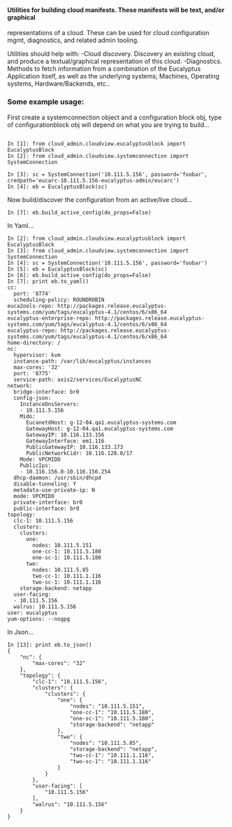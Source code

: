 
#### Utilities for building cloud manifests. These manifests will be text, and/or graphical
representations of a cloud.
These can be used for cloud configuration mgmt, diagnostics, and related admin tooling.

Utilities should help with:
-Cloud discovery. Discovery an existing cloud, and produce a textual/graphical representation of
 this cloud.
-Diagnostics. Methods to fetch information from a combination of the Eucalyptus Application itself,
 as well as the underlying systems; Machines, Operating systems, Hardware/Backends, etc..


### Some example usage:


First create a systemconnection object and a configuration block obj, type of configurationblock
obj will depend on what you are trying to build...
```

In [1]: from cloud_admin.cloudview.eucalyptusblock import EucalyptusBlock
In [2]: from cloud_admin.cloudview.systemconnection import SystemConnection

In [3]: sc = SystemConnection('10.111.5.156', password='foobar', credpath='eucarc-10.111.5.156-eucalyptus-admin/eucarc')
In [4]: eb = EucalyptusBlock(sc)
```

Now build/discover the configuration from an active/live cloud...

```
In [7]: eb.build_active_config(do_props=False)
```


In Yaml...

```
In [2]: from cloud_admin.cloudview.eucalyptusblock import EucalyptusBlock
In [3]: from cloud_admin.cloudview.systemconnection import SystemConnection
In [4]: sc = SystemConnection('10.111.5.156', password='foobar')
In [5]: eb = EucalyptusBlock(sc)
In [6]: eb.build_active_config(do_props=False)
In [7]: print eb.to_yaml()
cc:
  port: '8774'
  scheduling-policy: ROUNDROBIN
euca2ools-repo: http://packages.release.eucalyptus-systems.com/yum/tags/eucalyptus-4.1/centos/6/x86_64
eucalyptus-enterprise-repo: http://packages.release.eucalyptus-systems.com/yum/tags/eucalyptus-4.1/centos/6/x86_64
eucalyptus-repo: http://packages.release.eucalyptus-systems.com/yum/tags/eucalyptus-4.1/centos/6/x86_64
home-directory: /
nc:
  hypervisor: kvm
  instance-path: /var/lib/eucalyptus/instances
  max-cores: '32'
  port: '8775'
  service-path: axis2/services/EucalyptusNC
network:
  bridge-interface: br0
  config-json:
    InstanceDnsServers:
    - 10.111.5.156
    Mido:
      EucanetdHost: g-12-04.qa1.eucalyptus-systems.com
      GatewayHost: g-12-04.qa1.eucalyptus-systems.com
      GatewayIP: 10.116.133.156
      GatewayInterface: em1.116
      PublicGatewayIP: 10.116.133.173
      PublicNetworkCidr: 10.116.128.0/17
    Mode: VPCMIDO
    PublicIps:
    - 10.116.156.0-10.116.156.254
  dhcp-daemon: /usr/sbin/dhcpd
  disable-tunneling: Y
  metadata-use-private-ip: N
  mode: VPCMIDO
  private-interface: br0
  public-interface: br0
topology:
  clc-1: 10.111.5.156
  clusters:
    clusters:
      one:
        nodes: 10.111.5.151
        one-cc-1: 10.111.5.180
        one-sc-1: 10.111.5.180
      two:
        nodes: 10.111.5.85
        two-cc-1: 10.111.1.116
        two-sc-1: 10.111.1.116
    storage-backend: netapp
  user-facing:
  - 10.111.5.156
  walrus: 10.111.5.156
user: eucalyptus
yum-options: --nogpg
```

In Json...

```
In [13]: print eb.to_json()
{
    "nc": {
        "max-cores": "32"
    },
    "topology": {
        "clc-1": "10.111.5.156",
        "clusters": {
            "clusters": {
                "one": {
                    "nodes": "10.111.5.151",
                    "one-cc-1": "10.111.5.180",
                    "one-sc-1": "10.111.5.180",
                    "storage-backend": "netapp"
                },
                "two": {
                    "nodes": "10.111.5.85",
                    "storage-backend": "netapp",
                    "two-cc-1": "10.111.1.116",
                    "two-sc-1": "10.111.1.116"
                }
            }
        },
        "user-facing": [
            "10.111.5.156"
        ],
        "walrus": "10.111.5.156"
    }
}

```